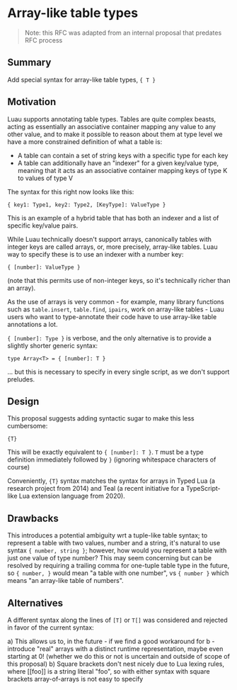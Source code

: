 # Array-like table types

> Note: this RFC was adapted from an internal proposal that predates RFC process

## Summary

Add special syntax for array-like table types, `{ T }`

## Motivation

Luau supports annotating table types. Tables are quite complex beasts, acting as essentially an associative container mapping any value to any other value, and to make it possible to reason about them at type level we have a more constrained definition of what a table is:

- A table can contain a set of string keys with a specific type for each key
- A table can additionally have an "indexer" for a given key/value type, meaning that it acts as an associative container mapping keys of type K to values of type V

The syntax for this right now looks like this:

```
{ key1: Type1, key2: Type2, [KeyType]: ValueType }
```

This is an example of a hybrid table that has both an indexer and a list of specific key/value pairs.

While Luau technically doesn't support arrays, canonically tables with integer keys are called arrays, or, more precisely, array-like tables. Luau way to specify these is to use an indexer with a number key:

```
{ [number]: ValueType }
```

(note that this permits use of non-integer keys, so it's technically richer than an array).

As the use of arrays is very common - for example, many library functions such as `table.insert`, `table.find`, `ipairs`, work on array-like tables - Luau users who want to type-annotate their code have to use array-like table annotations a lot.

`{ [number]: Type }` is verbose, and the only alternative is to provide a slightly shorter generic syntax:

```
type Array<T> = { [number]: T }
```

... but this is necessary to specify in every single script, as we don't support preludes.

## Design

This proposal suggests adding syntactic sugar to make this less cumbersome:

```
{T}
```

This will be exactly equivalent to `{ [number]: T }`. `T` must be a type definition immediately followed by `}` (ignoring whitespace characters of course)

Conveniently, `{T}` syntax matches the syntax for arrays in Typed Lua (a research project from 2014) and Teal (a recent initiative for a TypeScript-like Lua extension language from 2020).

## Drawbacks

This introduces a potential ambiguity wrt a tuple-like table syntax; to represent a table with two values, number and a string, it's natural to use syntax `{ number, string }`; however, how would you represent a table with just one value of type number? This may seem concerning but can be resolved by requiring a trailing comma for one-tuple table type in the future, so `{ number, }` would mean "a table with one number", vs `{ number }` which means "an array-like table of numbers".

## Alternatives

A different syntax along the lines of `[T]` or `T[]` was considered and rejected in favor of the current syntax:

a) This allows us to, in the future - if we find a good workaround for b - introduce "real" arrays with a distinct runtime representation, maybe even starting at 0! (whether we do this or not is uncertain and outside of scope of this proposal)
b) Square brackets don't nest nicely due to Lua lexing rules, where [[foo]] is a string literal "foo", so with either syntax with square brackets array-of-arrays is not easy to specify
